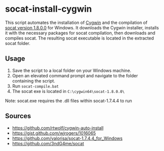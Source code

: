 # socat-install-cygwin

This script automates the installation of [Cygwin](https://cygwin.com/) and the compilation of [socat version 1.8.0.0](http://www.dest-unreach.org/socat/download/socat-1.8.0.0.tar.gz) for Windows. It downloads the Cygwin installer, installs it with the necessary packages for socat compilation, then downloads and compiles socat. The resulting socat executable is located in the extracted socat folder.

## Usage

1. Save the script to a local folder on your Windows machine.
2. Open an elevated command prompt and navigate to the folder containing the script.
3. Run `socat-compile.bat`
4. The socat exe is located in `C:\cygwin64\socat-1.8.0.0\`

Note: socat.exe requires the .dll files within socat-1.7.4.4 to run

## Sources
- https://github.com/rtwolf/cygwin-auto-install
- https://gist.github.com/wjrogers/1016065
- https://github.com/valorisa/socat-1.7.4.4_for_Windows
- https://github.com/3ndG4me/socat

